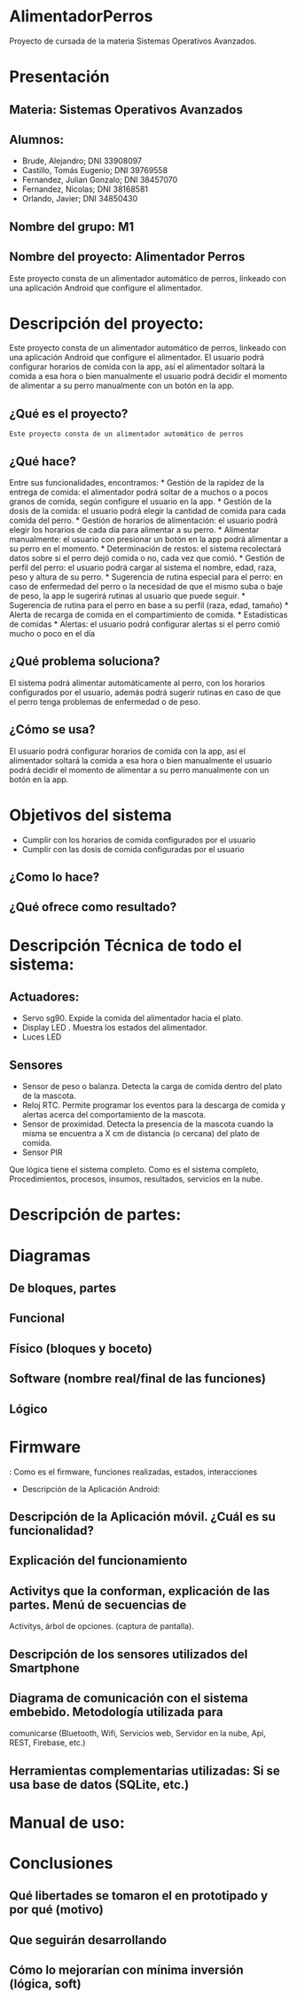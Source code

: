 # AlimentadorPerros
Proyecto de cursada de la materia Sistemas Operativos Avanzados.

# Presentación

## Materia: Sistemas Operativos Avanzados

## Alumnos: 
* Brude, Alejandro; DNI 33908097
* Castillo, Tomás Eugenio; DNI 39769558
* Fernandez, Julian Gonzalo; DNI 38457070
* Fernandez, Nicolas; DNI 38168581
* Orlando, Javier; DNI 34850430

## Nombre del grupo: M1

## Nombre del proyecto: Alimentador Perros

Este proyecto consta de un alimentador automático de perros, linkeado con una aplicación Android que configure el alimentador.

# Descripción del proyecto:
Este proyecto consta de un alimentador automático de perros, linkeado con una aplicación Android que configure el alimentador. El usuario podrá configurar horarios de comida con la app, así el alimentador soltará la comida a esa hora o bien manualmente el usuario podrá decidir el momento de alimentar a su perro manualmente con un botón en la app. 


## ¿Qué es el proyecto?
```
Este proyecto consta de un alimentador automático de perros
```

## ¿Qué hace? 

Entre sus funcionalidades, encontramos:
          * Gestión de la rapidez de la entrega de comida: el alimentador podrá soltar de a muchos o a pocos granos de comida, según configure el usuario en la app.
          * Gestión de la dosis de la comida: el usuario podrá elegir la cantidad de comida para cada comida del perro.
          * Gestión de horarios de alimentación: el usuario podrá elegir los horarios de cada día para alimentar a su perro.
          * Alimentar manualmente: el usuario con presionar un botón en la app podrá alimentar a su perro en el momento.
          * Determinación de restos: el sistema recolectará datos sobre si el perro dejó comida o no, cada vez que comió.
          * Gestión de perfil del perro: el usuario podrá cargar al sistema el nombre, edad, raza, peso y altura de su perro.
          * Sugerencia de rutina especial para el perro: en caso de enfermedad del perro o la necesidad de que el mismo suba o baje de peso, la app le sugerirá rutinas al usuario que puede seguir.
          * Sugerencia de rutina para el perro en base a su perfil (raza, edad, tamaño)
          * Alerta de recarga de comida en el compartimiento de comida.
          * Estadísticas de comidas
          * Alertas: el usuario podrá configurar alertas si el perro comió mucho o poco en el día



## ¿Qué problema soluciona? 

El sistema podrá alimentar automáticamente al perro, con los horarios configurados por el usuario, además podrá sugerir rutinas en caso de que el perro tenga problemas de enfermedad o de peso.


## ¿Cómo se usa?

El usuario podrá configurar horarios de comida con la app, así el alimentador soltará la comida a esa hora o bien manualmente el usuario podrá decidir el momento de alimentar a su perro manualmente con un botón en la app. 


# Objetivos del sistema

* Cumplir con los horarios de comida configurados por el usuario
* Cumplir con las dosis de comida configuradas por el usuario


## ¿Como lo hace?



## ¿Qué ofrece como resultado?


# Descripción Técnica de todo el sistema:
## Actuadores: 
* Servo sg90. Expide la comida del alimentador hacia el plato.
* Display LED . Muestra los estados del alimentador. 
* Luces LED 

## Sensores
* Sensor de peso o balanza. Detecta la carga de comida dentro del plato de la mascota. 
* Reloj RTC. Permite programar los eventos para la descarga de comida y alertas acerca del comportamiento de la mascota.
* Sensor de proximidad. Detecta la presencia de la mascota cuando la misma se encuentra a X cm de distancia (o cercana) del plato de comida.
* Sensor PIR



Que lógica tiene el sistema completo. Como es el
sistema completo, Procedimientos, procesos, insumos, resultados, servicios en la nube.


# Descripción de partes:

# Diagramas

## De bloques, partes

## Funcional

## Físico (bloques y boceto)

## Software (nombre real/final de las funciones)

## Lógico

# Firmware
: Como es el firmware, funciones realizadas, estados, interacciones
- Descripción de la Aplicación Android:

## Descripción de la Aplicación móvil. ¿Cuál es su funcionalidad?

## Explicación del funcionamiento

## Activitys que la conforman, explicación de las partes. Menú de secuencias de
Activitys, árbol de opciones. (captura de pantalla).

## Descripción de los sensores utilizados del Smartphone

## Diagrama de comunicación con el sistema embebido. Metodología utilizada para
comunicarse (Bluetooth, Wifi, Servicios web, Servidor en la nube, Api, REST,
Firebase, etc.)

## Herramientas complementarias utilizadas: Si se usa base de datos (SQLite, etc.)

# Manual de uso:

# Conclusiones

## Qué libertades se tomaron el en prototipado y por qué (motivo)

## Que seguirán desarrollando

## Cómo lo mejorarían con mínima inversión (lógica, soft)
